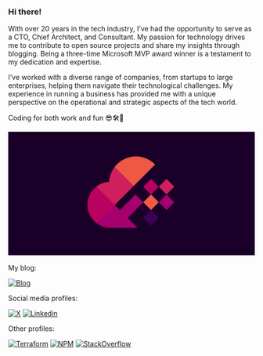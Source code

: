 ### Hi there!

With over 20 years in the tech industry, I’ve had the opportunity to serve as a CTO, Chief Architect, and Consultant. My passion for technology drives me to contribute to open source projects and share my insights through blogging. Being a three-time Microsoft MVP award winner is a testament to my dedication and expertise.

I’ve worked with a diverse range of companies, from startups to large enterprises, helping them navigate their technological challenges. My experience in running a business has provided me with a unique perspective on the operational and strategic aspects of the tech world.

Coding for both work and fun 😎🛠️🚀

![Itay Podhajcer's GitHub Social Cover](./github-social-preview-shape-only.png)

My blog:

[![Blog](https://img.shields.io/badge/itaypodhajcer-000000?style=for-the-badge&logo=medium&logoColor=white)](https://www.itaypodhajcer.com)

Social media profiles:

[![X](https://img.shields.io/badge/itaypodhajcer-000000?style=for-the-badge&logo=X&logoColor=white)](https://twitter.com/ItayPodhajcer)
[![Linkedin](https://img.shields.io/badge/itaypodhajcer-0A66C2?style=for-the-badge&logo=linkedin&logoColor=white)](https://www.linkedin.com/in/itaypodhajcer)

Other profiles:

[![Terraform](https://img.shields.io/badge/ItayPodhajcer-5C4EE5?style=for-the-badge&logo=terraform&logoColor=white)](https://registry.terraform.io/modules/ItayPodhajcer)
[![NPM](https://img.shields.io/badge/~itaypodhajcer-CB0000?style=for-the-badge&logo=npm&logoColor=white)](https://www.npmjs.com/~itaypodhajcer)
[![StackOverflow](https://img.shields.io/badge/itay--podhajcer-F58025?style=for-the-badge&logo=stackoverflow&logoColor=white)](https://stackoverflow.com/users/6565271/itay-podhajcer)
